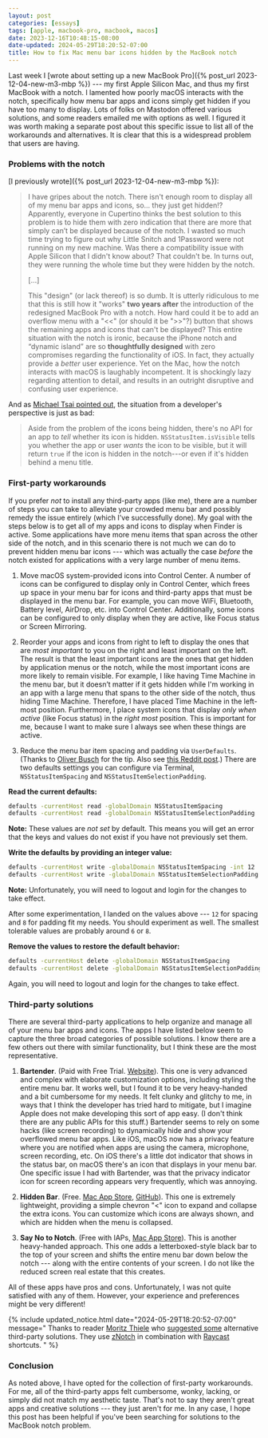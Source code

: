 ```yaml
---
layout: post
categories: [essays]
tags: [apple, macbook-pro, macbook, macos]
date: 2023-12-16T10:48:15-08:00
date-updated: 2024-05-29T18:20:52-07:00
title: How to fix Mac menu bar icons hidden by the MacBook notch
---
```


Last week I [wrote about setting up a new MacBook Pro]({% post_url 2023-12-04-new-m3-mbp %}) --- my first Apple Silicon Mac, and thus my first MacBook with a notch. I lamented how poorly macOS interacts with the notch, specifically how menu bar apps and icons simply get hidden if you have too many to display. Lots of folks on Mastodon offered various solutions, and some readers emailed me with options as well. I figured it was worth making a separate post about this specific issue to list all of the workarounds and alternatives. It is clear that this is a widespread problem that users are having.

<!--excerpt-->

### Problems with the notch

[I previously wrote]({% post_url 2023-12-04-new-m3-mbp %}):

> I have gripes about the notch. There isn't enough room to display all of my menu bar apps and icons, so... they just get hidden!? Apparently, everyone in Cupertino thinks the best solution to this problem is to hide them with zero indication that there are more that simply can’t be displayed because of the notch. I wasted so much time trying to figure out why Little Snitch and 1Password were not running on my new machine. Was there a compatibility issue with Apple Silicon that I didn't know about? That couldn't be. In turns out, they were running the whole time but they were hidden by the notch.
>
> [...]
>
> This "design" (or lack thereof) is so dumb. It is utterly ridiculous to me that this is still how it "works" **two years after** the introduction of the redesigned MacBook Pro with a notch. How hard could it be to add an overflow menu with a "<<" (or should it be ">>"?) button that shows the remaining apps and icons that can't be displayed? This entire situation with the notch is ironic, because the iPhone notch and “dynamic island” are so **thoughtfully designed** with zero compromises regarding the functionality of iOS. In fact, they actually provide a _better_ user experience. Yet on the Mac, how the notch interacts with macOS is laughably incompetent. It is shockingly lazy regarding attention to detail, and results in an outright disruptive and confusing user experience.

And as [Michael Tsai pointed out](https://mjtsai.com/blog/2023/12/08/mac-menu-bar-icons-and-the-notch/), the situation from a developer's perspective is just as bad:

> Aside from the problem of the icons being hidden, there's no API for an app to _tell_ whether its icon is hidden. `NSStatusItem.isVisible` tells you whether the app or user _wants_ the icon to be visible, but it will return `true` if the icon is hidden in the notch---or even if it's hidden behind a menu title.

### First-party workarounds

If you prefer _not_ to install any third-party apps (like me), there are a number of steps you can take to alleviate your crowded menu bar and possibly remedy the issue entirely (which I've successfully done). My goal with the steps below is to get all of my apps and icons to display when Finder is active. Some applications have more menu items that span across the other side of the notch, and in this scenario there is not much we can do to prevent hidden menu bar icons --- which was actually the case _before_ the notch existed for applications with a very large number of menu items.

1. Move macOS system-provided icons into Control Center. A number of icons can be configured to display only in Control Center, which frees up space in your menu bar for icons and third-party apps that must be displayed in the menu bar. For example, you can move WiFi, Bluetooth, Battery level, AirDrop, etc. into Control Center. Additionally, some icons can be configured to only display when they are active, like Focus status or Screen Mirroring.

2. Reorder your apps and icons from right to left to display the ones that are _most important_ to you on the right and least important on the left. The result is that the least important icons are the ones that get hidden by application menus or the notch, while the most important icons are more likely to remain visible. For example, I like having Time Machine in the menu bar, but it doesn’t matter if it gets hidden while I'm working in an app with a large menu that spans to the other side of the notch, thus hiding Time Machine. Therefore, I have placed Time Machine in the left-most position. Furthermore, I place system icons that display _only when active_ (like Focus status) in the _right most_ position. This is important for me, because I want to make sure I always see when these things are active.

3. Reduce the menu bar item spacing and padding via `UserDefaults`. (Thanks to [Oliver Busch](https://mastodon.social/@gummibando/111546699397435187) for the tip. Also see [this Reddit post](https://www.reddit.com/r/MacOS/comments/16lpfg5/hidden_preference_to_alter_the_menubar_spacing/).) There are two defaults settings you can configure via Terminal, `NSStatusItemSpacing` and `NSStatusItemSelectionPadding`.

**Read the current defaults:**

```bash
defaults -currentHost read -globalDomain NSStatusItemSpacing
defaults -currentHost read -globalDomain NSStatusItemSelectionPadding
```

**Note:** These values are _not set_ by default. This means you will get an error that the keys and values do not exist if you have not previously set them.

**Write the defaults by providing an integer value:**

```bash
defaults -currentHost write -globalDomain NSStatusItemSpacing -int 12
defaults -currentHost write -globalDomain NSStatusItemSelectionPadding -int 8
```

**Note:** Unfortunately, you will need to logout and login for the changes to take effect.

After some experimentation, I landed on the values above --- `12` for spacing and `8` for padding fit my needs. You should experiment as well. The smallest tolerable values are probably around `6` or `8`.

**Remove the values to restore the default behavior:**

```bash
defaults -currentHost delete -globalDomain NSStatusItemSpacing
defaults -currentHost delete -globalDomain NSStatusItemSelectionPadding
```

Again, you will need to logout and login for the changes to take effect.

### Third-party solutions

There are several third-party applications to help organize and manage all of your menu bar apps and icons. The apps I have listed below seem to capture the three broad categories of possible solutions. I know there are a few others out there with similar functionality, but I think these are the most representative.

1. **Bartender**. (Paid with Free Trial. [Website](https://www.macbartender.com)). This one is very advanced and complex with elaborate customization options, including styling the entire menu bar. It works well, but I found it to be very heavy-handed and a bit cumbersome for my needs. It felt clunky and glitchy to me, in ways that I think the developer has tried hard to mitigate, but I imagine Apple does not make developing this sort of app easy. (I don't think there are any public APIs for this stuff.) Bartender seems to rely on some hacks (like screen recording) to dynamically hide and show your overflowed menu bar apps. Like iOS, macOS now has a privacy feature where you are notified when apps are using the camera, microphone, screen recording, etc. On iOS there's a little dot indicator that shows in the status bar, on macOS there's an icon that displays in your menu bar. One specific issue I had with Bartender, was that the privacy indicator icon for screen recording appears very frequently, which was annoying.

2. **Hidden Bar**. (Free. [Mac App Store](https://apps.apple.com/us/app/hidden-bar/id1452453066), [GitHub](https://github.com/dwarvesf/hidden)). This one is extremely lightweight, providing a simple chevron "<" icon to expand and collapse the extra icons. You can customize which icons are always shown, and which are hidden when the menu is collapsed.

3. **Say No to Notch**. (Free with IAPs, [Mac App Store](https://apps.apple.com/us/app/say-no-to-notch/id1639306886)). This is another heavy-handed approach. This one adds a letterboxed-style black bar to the top of your screen and shifts the entire menu bar down below the notch --- along with the entire contents of your screen. I do not like the reduced screen real estate that this creates.

All of these apps have pros and cons. Unfortunately, I was not quite satisfied with any of them. However, your experience and preferences might be very different!

{% include updated_notice.html
date="2024-05-29T18:20:52-07:00"
message="
Thanks to reader [Moritz Thiele](https://github.com/thielem) who [suggested some](https://github.com/jessesquires/jessesquires.com/issues/194) alternative third-party solutions. They use [zNotch](https://github.com/zkondor/znotch) in combination with [Raycast](https://www.raycast.com) shortcuts.
" %}

### Conclusion

As noted above, I have opted for the collection of first-party workarounds. For me, all of the third-party apps felt cumbersome, wonky, lacking, or simply did not match my aesthetic taste. That's not to say they aren't great apps and creative solutions --- they just aren't for me. In any case, I hope this post has been helpful if you've been searching for solutions to the MacBook notch problem.
